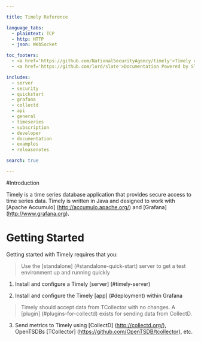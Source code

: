 ```yaml
---

title: Timely Reference

language_tabs:
  - plaintext: TCP
  - http: HTTP
  - json: WebSocket

toc_footers:
  - <a href='https://github.com/NationalSecurityAgency/timely'>Timely on GitHub</a>
  - <a href='https://github.com/lord/slate'>Documentation Powered by Slate</a>

includes:
  - server
  - security
  - quickstart
  - grafana
  - collectd
  - api
  - general
  - timeseries
  - subscription
  - developer
  - documentation
  - examples
  - releasenotes

search: true

---
```


#Introduction

Timely is a time series database application that provides secure access to time series data. Timely is written in Java and designed to work with [Apache Accumulo] (http://accumulo.apache.org/) and [Grafana] (http://www.grafana.org).

# Getting Started

Getting started with Timely requires that you:

> Use the [standalone] (#standalone-quick-start) server to get a test environment up and running quickly

1. Install and configure a Timely [server] (#timely-server)

2. Install and configure the Timely [app] (#deployment)  within Grafana

> Timely should accept data from TCollector with no changes. A [plugin] (#plugins-for-collectd) exists for sending data from CollectD.

3. Send metrics to Timely using [CollectD] (http://collectd.org/), OpenTSDBs [TCollector] (https://github.com/OpenTSDB/tcollector), etc.
